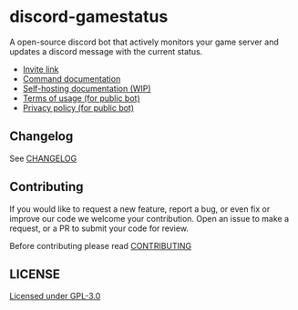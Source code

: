 # discord-gamestatus

A open-source discord bot that actively monitors your game server and updates a discord message with the
current status.

- [Invite link](https://discordapp.com/oauth2/authorize?client_id=659050996730822665&permissions=126144&scope=bot)
- [Command documentation](https://gamestatus.douile.com/docs/user)
- [Self-hosting documentation (WIP)](https://gamestatus.douile.com/docs/admin)
- [Terms of usage (for public bot)](https://gamestatus.douile.com/TERMS)
- [Privacy policy (for public bot)](https://gamestatus.douile.com/PRIVACY)

## Changelog
See [CHANGELOG](./CHANGELOG.md)

## Contributing
If you would like to request a new feature, report a bug, or even fix or improve our code we welcome your contribution.
Open an issue to make a request, or a PR to submit your code for review.

Before contributing please read [CONTRIBUTING](./CONTRIBUTING.md)

## LICENSE
[Licensed under GPL-3.0](./LICENSE)
